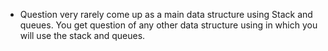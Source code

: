 - Question very rarely come up as a main data structure using Stack and queues. You get question of any other data structure using in which you will use the stack and queues.